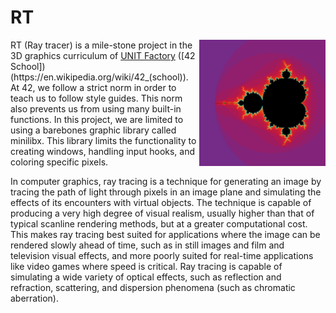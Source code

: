 # RT

<img align="right"  src="https://github.com/kuzmykvadim/42/blob/master/fractal/Screens/Mandelbrot.png" width="40%" />
RT (Ray tracer) is a mile-stone project in the 3D graphics curriculum of <a href="http://www.unit.ua" target="_blank" >UNIT Factory</a> ([42 School])(https://en.wikipedia.org/wiki/42_(school)). At 42, we follow a strict norm in order to teach us to follow style guides. This norm also prevents us from using many built-in functions. In this project, we are limited to using a barebones graphic library called minilibx. This library limits the functionality to creating windows, handling input hooks, and coloring specific pixels.

In computer graphics, ray tracing is a technique for generating an image by tracing the path of light through pixels in an image plane and simulating the effects of its encounters with virtual objects. The technique is capable of producing a very high degree of visual realism, usually higher than that of typical scanline rendering methods, but at a greater computational cost. This makes ray tracing best suited for applications where the image can be rendered slowly ahead of time, such as in still images and film and television visual effects, and more poorly suited for real-time applications like video games where speed is critical. Ray tracing is capable of simulating a wide variety of optical effects, such as reflection and refraction, scattering, and dispersion phenomena (such as chromatic aberration).
